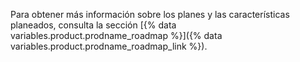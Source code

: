 Para obtener más información sobre los planes y las características planeados, consulta la sección [{% data variables.product.prodname_roadmap %}]({% data variables.product.prodname_roadmap_link %}).
